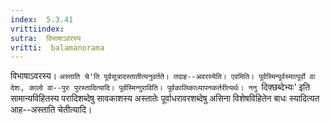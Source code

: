 ```yaml
---
index:  5.3.41
vrittiindex: 
sutra:  विभाषाऽवरस्य
vritti:  balamanorama 
---
```


विभाषाऽवरस्य। `अस्ताति चे'ति पूर्वसूत्रादस्तातीत्यनुवर्तते। तदाह--अवरस्येति। एवमिति। पूर्वस्मिन्पूर्वस्मात्पूर्वो वा देशः, कालो वा--पुरः पुरस्तादित्यादि। पूर्वस्मिन्गुराविति। पूर्वकालिकाध्यापनकर्तरीत्यर्थः। ननु `दिक्छब्देभ्यः' इति सामान्यविहितस्य परादिशब्देषु सावकाशस्य अस्तातेः पूर्वाधरावरशब्देषु असिना विशेषविहितेन बाधः स्यादित्यत आह--अस्ताति चेतीत्यादि।

